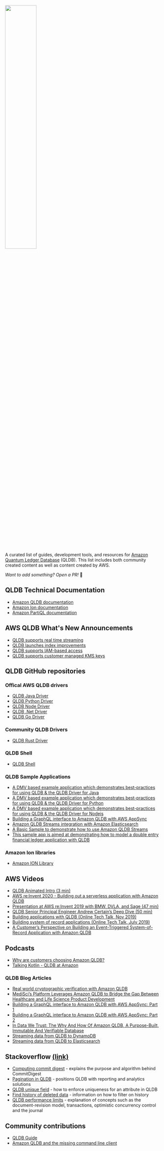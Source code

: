 # [<img src="awesome-qldb-logo.png" width="45%">](https://aws.amazon.com/qldb/)

A curated list of guides, development tools, and resources for [Amazon Quantum Ledger Database](https://aws.amazon.com/qldb/) (QLDB). This list includes both community created content as well as content created by AWS.

_Want to add something? Open a PR!_ 🙂

## QLDB Technical Documentation

- [Amazon QLDB documentation](https://docs.aws.amazon.com/qldb/latest/developerguide/getting-started-driver.html)
- [Amazon Ion documentation](http://amzn.github.io/ion-docs/docs.html)
- [Amazon PartiQL documentation](https://partiql.org/docs.html)

## AWS QLDB What's New Announcements

- [QLDB supports real time streaming](https://aws.amazon.com/about-aws/whats-new/2020/05/amazon-qldb-supports-real-time-streaming/)
- [QLDB launches index improvements](https://aws.amazon.com/about-aws/whats-new/2020/09/amazon-qldb-launches-index-improvements/)
- [QLDB supports IAM-based access](https://aws.amazon.com/about-aws/whats-new/2021/06/amazon-qldb-supports-iam-based-access-policy-for-partiql-queries-and-ledger-tables/)
- [QLDB supports customer managed KMS keys](https://aws.amazon.com/about-aws/whats-new/2021/07/amazon-qldb-supports-customer-managed-kms-keys/)

## QLDB GitHub repositories

### Offical AWS QLDB drivers

- [QLDB Java Driver](https://github.com/awslabs/amazon-qldb-driver-java)
- [QLDB Python Driver](https://github.com/awslabs/amazon-qldb-driver-python)
- [QLDB Node Driver](https://github.com/awslabs/amazon-qldb-driver-nodejs)
- [QLDB .Net Driver](https://github.com/awslabs/amazon-qldb-driver-dotnet)
- [QLDB Go Driver](https://github.com/awslabs/amazon-qldb-driver-go)

### Community QLDB Drivers

- [QLDB Rust Driver](https://github.com/Couragium/qldb-rs)

### QLDB Shell

- [QLDB Shell](https://github.com/awslabs/amazon-qldb-shell)

### QLDB Sample Applications

- [A DMV based example application which demonstrates best-practices for using QLDB & the QLDB Driver for Java](https://github.com/aws-samples/amazon-qldb-dmv-sample-java)
- [A DMV based example application which demonstrates best-practices for using QLDB & the QLDB Driver for Python](https://github.com/aws-samples/amazon-qldb-dmv-sample-python)
- [A DMV based example application which demonstrates best-practices for using QLDB & the QLDB Driver for Nodejs](https://github.com/aws-samples/amazon-qldb-dmv-sample-nodejs)
- [Building a GraphQL interface to Amazon QLDB with AWS AppSync](https://github.com/aws-samples/aws-appsync-qldb-data-source)
- [Amazon QLDB Streams integration with Amazon Elasticsearch](https://github.com/aws-samples/amazon-qldb-streaming-amazon-elasticsearch-sample-python)
- [A Basic Sample to demonstrate how to use Amazon QLDB Streams](https://github.com/aws-samples/amazon-qldb-streams-dmv-sample-lambda-python)
- [This sample app is aimed at demonstrating how to model a double entry financial ledger application with QLDB](https://github.com/aws-samples/amazon-qldb-double-entry-sample-java)

### Amazon Ion libraries

- [Amazon ION Library](http://amzn.github.io/ion-docs/libs.html)

## AWS Videos

- [QLDB Animated Intro (3 min)](https://www.youtube.com/watch?v=jcZ_rsLJrqk)
- [AWS re:Invent 2020 - Building out a serverless application with Amazon QLDB](https://www.youtube.com/watch?v=dtBpwCBlz6M)
- [Presentation at AWS re:Invent 2019 with BMW, DVLA, and Sage (47 min)](https://www.youtube.com/watch?v=TMQuN0eqPck)
- [QLDB Senior Principal Engineer Andrew Certain’s Deep Dive (50 min)](https://www.youtube.com/watch?v=ZfYDl4kaVCo)
- [Building applications with QLDB (Online Tech Talk, Nov 2019)](https://www.youtube.com/watch?v=O5a-Amqdt_w)
- [Building system of record applications (Online Tech Talk, July 2019)](https://www.youtube.com/watch?v=XGeCNr8eOiA)
- [A Customer’s Perspective on Building an Event-Triggered System-of-Record Application with Amazon QLDB](https://pages.awscloud.com/A-Customers-Perspective-on-Building-an-Event-Triggered-System-of-Record-Application-with-Amazon-QLDB_2020_0321-BLC_OD.html)

## Podcasts

- [Why are customers choosing Amazon QLDB?](https://aws.amazon.com/podcasts/377-why-are-customers-choosing-amazon-qldb/)
- [Talking Kotlin - QLDB at Amazon](https://talkingkotlin.com/qldb/)

### QLDB Blog Articles

- [Real world cryptographic verification with Amazon QLDB](https://aws.amazon.com/blogs/database/real-world-cryptographic-verification-with-amazon-qldb/)
- [MediSci’s Platform Leverages Amazon QLDB to Bridge the Gap Between Healthcare and Life Science Product Development](https://aws.amazon.com/blogs/startups/mediscis-platform-leverages-amazon-qldb/)
- [Building a GraphQL interface to Amazon QLDB with AWS AppSync: Part 1](https://aws.amazon.com/blogs/database/part-1-building-a-graphql-interface-to-amazon-qldb-with-aws-appsync/)
- [Building a GraphQL interface to Amazon QLDB with AWS AppSync: Part 2](https://aws.amazon.com/blogs/database/part-2-building-a-graphql-interface-to-amazon-qldb-with-aws-appsync/)
- [In Data We Trust: The Why And How Of Amazon QLDB, A Purpose-Built, Immutable And Verifiable Database](https://www.forbes.com/sites/amazonwebservices/2019/12/23/in-data-we-trust-the-why-and-how-of-amazon-qldb-a-purpose-built-immutable-and-verifiable-database/)
- [Streaming data from QLDB to DynamoDB](https://dev.to/aws-heroes/real-time-streaming-for-amazon-qldb-3c3c)
- [Streaming data from QLDB to Elasticsearch](https://dev.to/aws-heroes/streaming-data-from-amazon-qldb-to-elasticsearch-78c)

## Stackoverflow [(link)](https://stackoverflow.com/questions/tagged/amazon-qldb)

- [Computing commit digest](https://stackoverflow.com/questions/57937869/how-to-get-compute-commitdigest-when-committing-a-transaction-in-aws-qldb) - explains the purpose and algorithm behind CommitDigest
- [Pagination in QLDB](https://stackoverflow.com/questions/59502337/pagination-in-qldb) - positions QLDB with reporting and analytics solutions
- [QLDB unique field](https://stackoverflow.com/questions/59408019/qldb-unique-field) - how to enforce uniqueness for an attribute in QLDB
- [Find history of deleted data](https://stackoverflow.com/questions/58899088/find-the-history-of-deleted-data-in-qldb) - information on how to filter on history
- [QLDB performance limits](https://stackoverflow.com/questions/58254582/amazon-qldb-have-any-scaling-performance-limits) - explanation of concepts such as the document-revision model, transactions, optimistic concurrency control and the journal

## Community contributions

- [QLDB Guide](https://qldbguide.com/)
- [Amazon QLDB and the missing command line client](https://gokhanatil.com/2019/09/amazon-qldb-and-the-missing-command-line-client.html)

